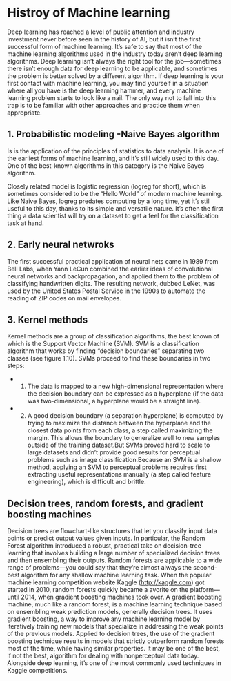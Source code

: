# Histroy of Machine learning

Deep learning has reached a level of public attention and industry investment never before seen in the history of AI, but it isn’t the first successful form of machine learning. It’s safe to say that most of the machine learning algorithms used in the industry today aren’t deep learning algorithms. Deep learning isn’t always the right tool for the job—sometimes there isn’t enough data for deep learning to be applicable, and sometimes the problem is better solved by a different algorithm. If deep learning is your first contact with machine learning, you may find yourself in a situation where all you have is the deep learning hammer, and every machine learning problem starts to look like a nail. The only way not to fall into this trap is to be familiar with other approaches and practice them when appropriate.


## 1. Probabilistic modeling -Naive Bayes algorithm

Is is the application of the principles of statistics to data analysis. It is one of the earliest forms of machine learning, and it’s still widely used to this day. One of the best-known algorithms in this category is the Naive Bayes algorithm.

Closely related model is logistic regression (logreg for short), which is sometimes considered to be the “Hello World” of modern machine learning. Like Naive Bayes, logreg predates computing by a long time, yet it’s still useful to this day, thanks to its simple and versatile nature. It’s often the first thing a data scientist will try on a dataset to get a feel for the classification task at hand.

## 2. Early neural netwroks
The first successful practical application of neural nets came in 1989 from Bell Labs, when Yann LeCun combined the earlier ideas of convolutional neural networks and backpropagation, and applied them to the problem of classifying handwritten digits. The resulting network, dubbed LeNet, was used by the United States Postal Service in the 1990s to automate the reading of ZIP codes on mail envelopes.

## 3. Kernel methods
Kernel methods are a group of classification algorithms, the best known of which is the Support Vector Machine (SVM).
SVM is a classification algorithm that works by finding “decision boundaries” separating two classes (see figure 1.10). SVMs
proceed to find these boundaries in two steps:
- 1. The data is mapped to a new high-dimensional representation where the decision boundary can be expressed as a hyperplane (if the data was two-dimensional, a hyperplane would be a straight line).
- 2. A good decision boundary (a separation hyperplane) is computed by trying to maximize the distance between the hyperplane and the closest data points from each class, a step called maximizing the margin. This allows the boundary to generalize well to new samples outside of the training dataset.But SVMs proved hard to scale to large datasets and didn’t provide good results for perceptual problems such as image classification.Because an SVM is a shallow method, applying an SVM to perceptual problems requires first extracting useful representations manually (a step called feature engineering), which is difficult and brittle.

## Decision trees, random forests, and gradient boosting machines
Decision trees are flowchart-like structures that let you classify input data points or predict output values given inputs.
In particular, the Random Forest algorithm introduced a robust, practical take on decision-tree learning that involves building a large number of specialized decision trees and then ensembling their outputs. Random forests are applicable to a wide range of problems—you could say that they’re almost always the second-best algorithm for any shallow machine learning task. When the popular machine learning competition website Kaggle (http://kaggle.com) got started in 2010, random forests quickly became a avorite on the platform—until 2014, when gradient boosting machines took over. A gradient boosting machine, much like a random forest, is a machine learning technique based on ensembling weak prediction models, generally decision trees. It uses gradient boosting, a way to improve any machine learning model by iteratively training new models that specialize in addressing the weak points of the previous models. Applied to decision trees, the use of the gradient boosting technique results in models that strictly outperform random forests most of the time, while having similar properties. It may be one of the best, if not the best, algorithm for dealing with nonperceptual data today. Alongside deep learning, it’s one of the most commonly used techniques in Kaggle competitions.